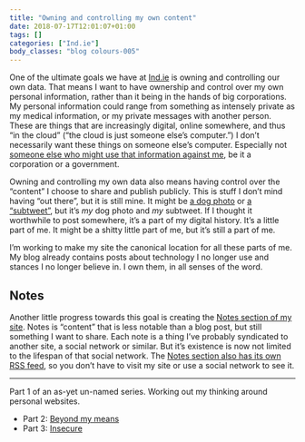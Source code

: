 ```yaml
---
title: "Owning and controlling my own content"
date: 2018-07-17T12:01:07+01:00
tags: []
categories: ["Ind.ie"]
body_classes: "blog colours-005"
---
```


One of the ultimate goals we have at [Ind.ie](https://ind.ie) is owning and controlling our own data. That means I want to have ownership and control over my own personal information, rather than it being in the hands of big corporations. My personal information could range from something as intensely private as my medical information, or my private messages with another person. These are things that are increasingly digital, online somewhere, and thus “in the cloud” (“the cloud is just someone else’s computer.”) I don’t necessarily want these things on someone else’s computer. Especially not [someone else who might use that information against me](https://laurakalbag.com/you-wont-believe-what-happens-next/), be it a corporation or a government.

Owning and controlling my own data also means having control over the “content” I choose to share and publish publicly. This is stuff I don’t mind having “out there”, but it is still mine. It might be [a dog photo](https://laurakalbag.com/notes/2018/06/14/21/59/) or [a “subtweet”](https://laurakalbag.com/notes/2018/06/29/09/25/), but it’s *my* dog photo and *my* subtweet. If I thought it worthwhile to post somewhere, it’s a part of my digital history. It’s a little part of me. It might be a shitty little part of me, but it’s still a part of me.

I’m working to make my site the canonical location for all these parts of me. My blog already contains posts about technology I no longer use and stances I no longer believe in. I own them, in all senses of the word.

## Notes

Another little progress towards this goal is creating the [Notes section of my site](https://laurakalbag.com/notes/). Notes is “content” that is less notable than a blog post, but still something I want to share. Each note is a thing I’ve probably syndicated to another site, a social network or similar. But it’s existence is now not limited to the lifespan of that social network. The [Notes section also has its own RSS feed](http://laurakalbag.com/notes/index.xml), so you don’t have to visit my site or use a social network to see it.

<hr />

Part 1 of an as-yet un-named series. Working out my thinking around personal websites.

- Part 2: [Beyond my means](/beyond-my-means)
- Part 3: [Insecure](/insecure)